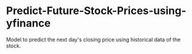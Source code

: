 # Predict-Future-Stock-Prices-using-yfinance
Model to predict the next day's closing price using historical data of the stock. 
